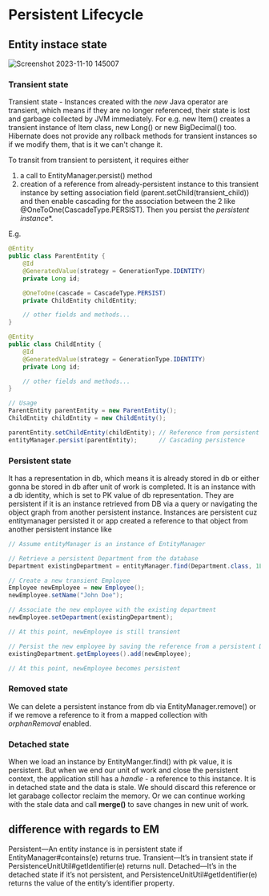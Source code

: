 # Persistent Lifecycle
## Entity instace state
![Screenshot 2023-11-10 145007](https://github.com/brian6484/CSKnowledge/assets/56388433/25e1c3f6-7816-4eb3-8d9f-91cbfa126439)

### Transient state
Transient state - Instances created with the *new* Java operator are transient, which means if they are no longer referenced,
their state is lost and garbage collected by JVM immediately. For e.g. new Item() creates a transient instance of Item class,
new Long() or new BigDecimal() too. Hibernate does not provide any rollback methods for transient instances so if we modify them,
that is it we can't change it.

To transit from transient to persistent, it requires either
1) a call to EntityManager.persist() method
2) creation of a reference from already-persistent instance to this transient instance by setting association field (parent.setChild(transient_child))
and then enable cascading for the association between the 2 like @OneToOne(CascadeType.PERSIST). Then you persist the *persistent instance**.

E.g. 
```java
@Entity
public class ParentEntity {
    @Id
    @GeneratedValue(strategy = GenerationType.IDENTITY)
    private Long id;

    @OneToOne(cascade = CascadeType.PERSIST)
    private ChildEntity childEntity;

    // other fields and methods...
}

@Entity
public class ChildEntity {
    @Id
    @GeneratedValue(strategy = GenerationType.IDENTITY)
    private Long id;

    // other fields and methods...
}

// Usage
ParentEntity parentEntity = new ParentEntity();
ChildEntity childEntity = new ChildEntity();

parentEntity.setChildEntity(childEntity); // Reference from persistent to transient
entityManager.persist(parentEntity);      // Cascading persistence
```

### Persistent state
It has a representation in db, which means it is already stored in db or either gonna be stored in db after unit of work is completed.
It is an instance with a db identity, which is set to PK value of db representation.
They are persistent if it is an instance retrieved from DB via a query or navigating the object graph from another persistent instance.
Instances are persistent cuz entitymanager persisted it or app created a reference to that object from another persistent instance like 

```java
// Assume entityManager is an instance of EntityManager

// Retrieve a persistent Department from the database
Department existingDepartment = entityManager.find(Department.class, 1L);

// Create a new transient Employee
Employee newEmployee = new Employee();
newEmployee.setName("John Doe");

// Associate the new employee with the existing department
newEmployee.setDepartment(existingDepartment);

// At this point, newEmployee is still transient

// Persist the new employee by saving the reference from a persistent Department
existingDepartment.getEmployees().add(newEmployee);

// At this point, newEmployee becomes persistent
```

### Removed state
We can delete a persistent instance from db via EntityManager.remove() or if we remove a 
reference to it from a mapped collection with *orphanRemoval* enabled.

### Detached state
When we load an instance by EntityManger.find() with pk value, it is persistent.
But when we end our unit of work and close the persistent context, the application still has a *handle* - a reference to this instance.
It is in detached state and the data is stale. We should discard this reference or let garabage collector reclaim the memory.
Or we can continue working with the stale data and call **merge()** to save changes in new unit of work.

## difference with regards to EM
Persistent—An entity instance is in persistent state if EntityManager#contains(e) returns true.
Transient—It’s in transient state if PersistenceUnitUtil#getIdentifier(e) returns null.
Detached—It’s in the detached state if it’s not persistent, and PersistenceUnitUtil#getIdentifier(e) returns the value of the entity’s identifier property.

